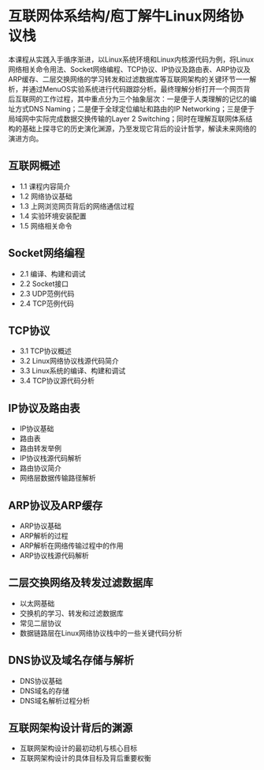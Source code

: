# 互联网体系结构/庖丁解牛Linux网络协议栈

本课程从实践入手循序渐进，以Linux系统环境和Linux内核源代码为例，将Linux网络相关命令用法、Socket网络编程、TCP协议、IP协议及路由表、ARP协议及ARP缓存、二层交换网络的学习转发和过滤数据库等互联网架构的关键环节一一解析，并通过MenuOS实验系统进行代码跟踪分析。最终理解分析打开一个网页背后互联网的工作过程，其中重点分为三个抽象层次：一是便于人类理解的记忆的编址方式DNS Naming；二是便于全球定位编址和路由的IP Networking；三是便于局域网中实际完成数据交换传输的Layer 2 Switching；同时在理解互联网体系结构的基础上探寻它的历史演化渊源，乃至发现它背后的设计哲学，解读未来网络的演进方向。

## 互联网概述
* 1.1 课程内容简介
* 1.2 网络协议基础
* 1.3 上网浏览网页背后的网络通信过程
* 1.4 实验环境安装配置
* 1.5 网络相关命令

## Socket网络编程

* 2.1 编译、构建和调试
* 2.2 Socket接口
* 2.3 UDP范例代码
* 2.4 TCP范例代码

## TCP协议

* 3.1 TCP协议概述
* 3.2 Linux网络协议栈源代码简介
* 3.3 Linux系统的编译、构建和调试
* 3.4 TCP协议源代码分析

## IP协议及路由表

* IP协议基础
* 路由表 
* 路由转发举例
* IP协议栈源代码解析
* 路由协议简介
* 网络层数据传输路径解析

## ARP协议及ARP缓存

* ARP协议基础
* ARP解析的过程
* ARP解析在网络传输过程中的作用
* ARP协议栈源代码解析

## 二层交换网络及转发过滤数据库

* 以太网基础
* 交换机的学习、转发和过滤数据库
* 常见二层协议
* 数据链路层在Linux网络协议栈中的一些关键代码分析

## DNS协议及域名存储与解析

* DNS协议基础
* DNS域名的存储
* DNS域名解析过程分析

## 互联网架构设计背后的渊源

* 互联网架构设计的最初动机与核心目标
* 互联网架构设计的具体目标及背后重要权衡

